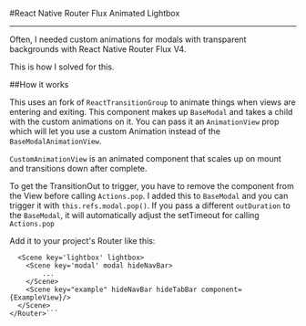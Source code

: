 #React Native Router Flux Animated Lightbox

___

Often, I needed custom animations for modals with transparent backgrounds with React Native Router Flux V4. 

This is how I solved for this.

##How it works

This uses an fork of `ReactTransitionGroup` to animate things when views are entering and exiting. This component makes up `BaseModal` and takes a child with the custom animations on it. You can pass it an `AnimationView` prop which will let you use a custom Animation instead of the `BaseModalAnimationView`.

`CustomAnimationView` is an animated component that scales up on mount and transitions down after complete.

To get the TransitionOut to trigger, you have to remove the component from the View before calling `Actions.pop`. I added this to `BaseModal` and you can trigger it with `this.refs.modal.pop()`. If you pass a different `outDuration` to the `BaseModal`, it will automatically adjust the setTimeout for calling `Actions.pop`

Add it to your project's Router like this:  

```<Router createReducer={reducerCreate}>
  <Scene key='lightbox' lightbox>
    <Scene key='modal' modal hideNavBar>
    	...
    </Scene>
    <Scene key="example" hideNavBar hideTabBar component={ExampleView}/>
  </Scene>
</Router>```